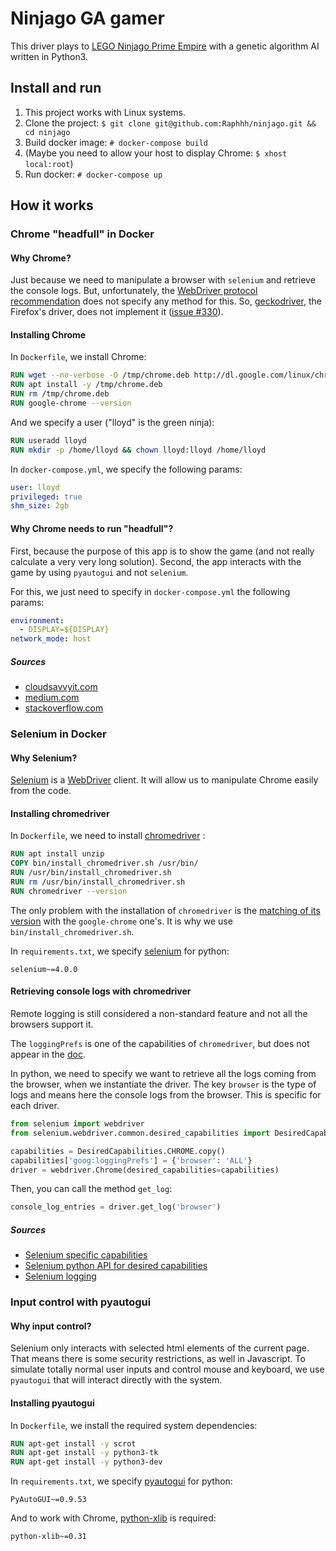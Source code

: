 # Ninjago GA gamer

This driver plays to [LEGO Ninjago Prime Empire](https://www.lego.com/fr-be/kids/games/ninjago/prime-empire-f98e88849512c6f12bb01678c9ce6c65) with a genetic algorithm AI written in Python3.


## Install and run

 1. This project works with Linux systems.
 2. Clone the project: `$ git clone git@github.com:Raphhh/ninjago.git && cd ninjago`
 3. Build docker image: `# docker-compose build`
 4. (Maybe you need to allow your host to display Chrome: `$ xhost local:root`)
 5. Run docker: `# docker-compose up`

## How it works

### Chrome "headfull" in Docker

#### Why Chrome?

Just because we need to manipulate a browser with `selenium` and retrieve the console logs.
But, unfortunately, the [WebDriver protocol recommendation](https://www.w3.org/TR/webdriver1/) does not specify any method for this.
So, [geckodriver](https://github.com/mozilla/geckodriver), the Firefox's driver, does not implement it ([issue #330](https://github.com/mozilla/geckodriver/issues/330)).

#### Installing Chrome

In `Dockerfile`, we install Chrome:

```dockerfile
RUN wget --no-verbose -O /tmp/chrome.deb http://dl.google.com/linux/chrome/deb/pool/main/g/google-chrome-stable/google-chrome-stable_95.0.4638.54-1_amd64.deb
RUN apt install -y /tmp/chrome.deb
RUN rm /tmp/chrome.deb
RUN google-chrome --version
```

And we specify a user ("lloyd" is the green ninja):

```dockerfile
RUN useradd lloyd
RUN mkdir -p /home/lloyd && chown lloyd:lloyd /home/lloyd
```

In `docker-compose.yml`, we specify the following params:

```yaml
user: lloyd
privileged: true
shm_size: 2gb
```

#### Why Chrome needs to run "headfull"?

First, because the purpose of this app is to show the game (and not really calculate a very very long solution).
Second, the app interacts with the game by using `pyautogui` and not `selenium`.

For this, we just need to specify in `docker-compose.yml` the following params:

```yaml
environment:
  - DISPLAY=${DISPLAY}
network_mode: host
```

##### Sources

 - [cloudsavvyit.com](https://www.cloudsavvyit.com/10520/how-to-run-gui-applications-in-a-docker-container/)
 - [medium.com](https://medium.com/dot-debug/running-chrome-in-a-docker-container-a55e7f4da4a8)
 - [stackoverflow.com](https://stackoverflow.com/questions/28392949/running-chromium-inside-docker-gtk-cannot-open-display-0/34586732)


### Selenium in Docker

#### Why Selenium?

[Selenium](https://www.selenium.dev/) is a [WebDriver](https://developer.mozilla.org/en-US/docs/Web/WebDriver) client.
It will allow us to manipulate Chrome easily from the code.

#### Installing chromedriver

In `Dockerfile`, we need to install [chromedriver](https://chromedriver.chromium.org) :

```dockerfile
RUN apt install unzip
COPY bin/install_chromedriver.sh /usr/bin/
RUN /usr/bin/install_chromedriver.sh
RUN rm /usr/bin/install_chromedriver.sh
RUN chromedriver --version
```

The only problem with the installation of `chromedriver` is the [matching of its version](https://chromedriver.chromium.org/downloads/version-selection) with the `google-chrome` one's. It is why we use `bin/install_chromedriver.sh`.

In `requirements.txt`, we specify [selenium](https://selenium-python.readthedocs.io/) for python:

```text
selenium~=4.0.0
```

#### Retrieving console logs with chromedriver

Remote logging is still considered a non-standard feature and not all the browsers support it. 

The `loggingPrefs` is one of the capabilities of `chromedriver`,
but does not appear in the [doc](https://chromedriver.chromium.org/capabilities).

In python, we need to specify we want to retrieve all the logs coming from the browser,
when we instantiate the driver.
The key `browser` is the type of logs and means here the console logs from the browser.
This is specific for each driver.

```python
from selenium import webdriver
from selenium.webdriver.common.desired_capabilities import DesiredCapabilities

capabilities = DesiredCapabilities.CHROME.copy()
capabilities['goog:loggingPrefs'] = {'browser': 'ALL'}
driver = webdriver.Chrome(desired_capabilities=capabilities)
```

Then, you can call the method `get_log`:

```python
console_log_entries = driver.get_log('browser')
```

##### Sources

 - [Selenium specific capabilities](https://www.selenium.dev/documentation/webdriver/capabilities/driver_specific_capabilities/)
 - [Selenium python API for desired capabilities](https://selenium-python.readthedocs.io/api.html#desired-capabilities)
 - [Selenium logging](https://github.com/SeleniumHQ/selenium/wiki/Logging)

### Input control with pyautogui

#### Why input control?

Selenium only interacts with selected html elements of the current page. 
That means there is some security restrictions, as well in Javascript.
To simulate totally normal user inputs and control mouse and keyboard, 
we use `pyautogui` that will interact directly with the system.


#### Installing pyautogui

In  `Dockerfile`, we install the required system dependencies:

```dockerfile
RUN apt-get install -y scrot
RUN apt-get install -y python3-tk
RUN apt-get install -y python3-dev
```

In `requirements.txt`, we specify [pyautogui](https://pyautogui.readthedocs.io) for python:

```text
PyAutoGUI~=0.9.53
```

And to work with Chrome, [python-xlib](https://pypi.org/project/python-xlib/) is required:

```text
python-xlib~=0.31
```


